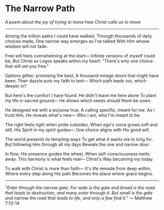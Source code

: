 # The Narrow Path

*A poem about the joy of trying to move how Christ calls us to move*

---

Among the trillion paths I could have walked,
Through thousands of daily choices made,
One narrow way emerges as I've talked
With Him whose wisdom will not fade.

Free will feels overwhelming at the start—
Infinite versions of myself could be,
But Christ as Logos speaks within my heart:
"There's only one choice that will set you free."

Options glitter, promising the best,
A thousand mirage doors that might have been;
Their dazzle puts my faith to test—
Which path leads out, which deeper in?

But here's the comfort I have found:
He didn't leave me here alone
To plant my life in sacred ground—
He shows which seeds should there be sown.

He designed me with a purpose true,
A calling specific, meant for me.
As I trust Him, He reveals what's new—
Who I am, who I'm meant to be.

The right feels right when pride subsides,
When ego's voice grows soft and still.
His Spirit in my spirit guides—
One choice aligns with His good will.

The world presents its tempting ways
To get what it wants me to long for,
But following Him through all my days
Reveals the one and narrow door.

In flow, His presence guides the wheel,
When self-consciousness melts away.
This harmony is what feels real—
Christ's Way becoming my today.

To walk with Christ is more than faith—
It's life remade from deep within,
Where every step along His path
Becomes the place where grace begins.

---

*"Enter through the narrow gate. For wide is the gate and broad is the road that leads to destruction, and many enter through it. But small is the gate and narrow the road that leads to life, and only a few find it."* — Matthew 7:13-14